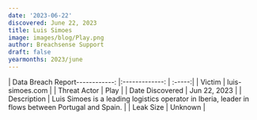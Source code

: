 ```yaml
---
date: '2023-06-22'
discovered: June 22, 2023
title: Luis Simoes
image: images/blog/Play.png
author: Breachsense Support
draft: false
yearmonths: 2023/june
---
```


| Data Breach Report------------:     |:-------------:    | :-----:|
| Victim      | luis-simoes.com      | 
| Threat Actor      | Play      | 
| Date Discovered      | Jun 22, 2023      | 
| Description      | Luis Simoes is a leading logistics operator in Iberia, leader in flows between Portugal and Spain.      | 
| Leak Size      | Unknown      | 

